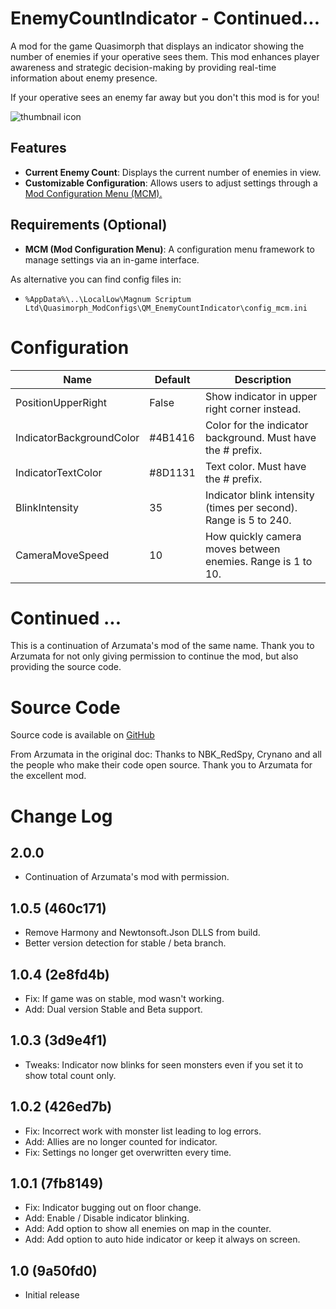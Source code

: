 # EnemyCountIndicator - Continued...

A mod for the game Quasimorph that displays an indicator showing the number of enemies if your operative sees them.
This mod enhances player awareness and strategic decision-making by providing real-time information about enemy presence.

If your operative sees an enemy far away but you don't this mod is for you!

![thumbnail icon](media/thumbnail.png)

## Features

- **Current Enemy Count**: Displays the current number of enemies in view.
- **Customizable Configuration**: Allows users to adjust settings through a [Mod Configuration Menu (MCM).](https://steamcommunity.com/sharedfiles/filedetails/?id=3469678797)

## Requirements (Optional)

- **MCM (Mod Configuration Menu)**: A configuration menu framework to manage settings via an in-game interface.

As alternative you can find config files in:
- `%AppData%\..\LocalLow\Magnum Scriptum Ltd\Quasimorph_ModConfigs\QM_EnemyCountIndicator\config_mcm.ini`

# Configuration

|Name|Default|Description|
|--|--|--|
|PositionUpperRight|False|Show indicator in upper right corner instead.|
|IndicatorBackgroundColor|#4B1416|Color for the indicator background. Must have the # prefix.|
|IndicatorTextColor|#8D1131|Text color. Must have the # prefix.|
|BlinkIntensity|35|Indicator blink intensity (times per second). Range is 5 to 240.|
|CameraMoveSpeed|10|How quickly camera moves between enemies. Range is 1 to 10.|


# Continued ...
This is a continuation of Arzumata's mod of the same name.
Thank you to Arzumata for not only giving permission to continue the mod, but also providing the source code.

# Source Code
Source code is available on [GitHub](https://github.com/NBKRedSpy/QM-ARZUMATA-EnemyCountIndicator)

From Arzumata in the original doc: Thanks to NBK_RedSpy, Crynano and all the people who make their code open source.
Thank you to Arzumata for the excellent mod.

# Change Log
## 2.0.0
* Continuation of Arzumata's mod with permission.

## 1.0.5 (460c171)
* Remove Harmony and Newtonsoft.Json DLLS from build.
* Better version detection for stable / beta branch.

## 1.0.4 (2e8fd4b)
* Fix: If game was on stable, mod wasn't working.
* Add: Dual version Stable and Beta support.

## 1.0.3 (3d9e4f1)
* Tweaks: Indicator now blinks for seen monsters even if you set it to show total count only.

## 1.0.2 (426ed7b)
* Fix: Incorrect work with monster list leading to log errors.
* Add: Allies are no longer counted for indicator.
* Fix: Settings no longer get overwritten every time.

## 1.0.1 (7fb8149)
* Fix: Indicator bugging out on floor change.
* Add: Enable / Disable indicator blinking.
* Add: Add option to show all enemies on map in the counter.
* Add: Add option to auto hide indicator or keep it always on screen.

## 1.0 (9a50fd0)
* Initial release
